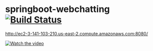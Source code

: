 # springboot-webchatting [![Build Status](https://travis-ci.org/jokerKwu/springboot-webchatting.svg?branch=master)](https://travis-ci.org/jokerKwu/springboot-webchatting)


 http://ec2-3-141-103-210.us-east-2.compute.amazonaws.com:8080/

[![Watch the video](https://i.imgur.com/vKb2F1B.png)](https://user-images.githubusercontent.com/35329247/107924872-ffb95880-6fb6-11eb-9674-3f69f6f25852.mp4)
